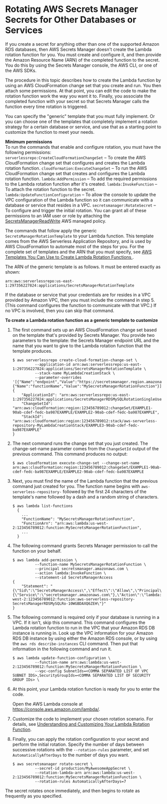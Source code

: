 # Rotating AWS Secrets Manager Secrets for Other Databases or Services<a name="rotating-secrets-create-generic-template"></a>

If you create a secret for anything other than one of the supported Amazon RDS databases, then AWS Secrets Manager doesn't create the Lambda rotation function for you\. You must create and configure it, and then provide the Amazon Resource Name \(ARN\) of the completed function to the secret\. You do this by using the Secrets Manager console, the AWS CLI, or one of the AWS SDKs\.

The procedure in this topic describes how to create the Lambda function by using an AWS CloudFormation change set that you create and run\. You then attach some permissions\. At that point, you can edit the code to make the rotation function work the way you want it to\. Finally, you associate the completed function with your secret so that Secrets Manager calls the function every time rotation is triggered\.

You can specify the "generic" template that you must fully implement\. Or you can choose one of the templates that completely implement a rotation strategy for a certain database or service, and use that as a starting point to customize the function to meet your needs\. 

**Minimum permissions**  
To run the commands that enable and configure rotation, you must have the following permissions:  
`serverlessrepo:CreateCloudFormationChangeSet` – To create the AWS CloudFormation change set that configures and creates the Lambda rotation function\.
`cloudformation:ExecuteChangeSet` – To run the AWS CloudFormation change set that creates and configures the Lambda rotation function\.
`lambda:AddPermission` – To add the required permissions to the Lambda rotation function after it's created\.
`lambda:InvokeFunction` – To attach the rotation function to the secret\.
`lambda:UpdateFunctionConfiguration` – To allow the console to update the VPC configuration of the Lambda function so it can communicate with a database or service that resides in a VPC\.
`secretsmanager:RotateSecret` – To configure and trigger the initial rotation\.
You can grant all of these permissions to an IAM user or role by attaching the [SecretsManagerReadWrite](https://console.aws.amazon.com/iam/home#/policies/arn:aws:iam::aws:policy/SecretsManagerReadWrite) AWS managed policy\. 

The commands that follow apply the generic `SecretsManagerRotationTemplate` to your Lambda function\. This template comes from the AWS Serverless Application Repository, and is used by AWS CloudFormation to automate most of the steps for you\. For the complete set of templates and the ARN that you must specify, see [AWS Templates You Can Use to Create Lambda Rotation Functions ](reference_available-rotation-templates.md)\. 

The ARN of the generic template is as follows\. It must be entered exactly as shown:

```
arn:aws:serverlessrepo:us-east-1:297356227824:applications/SecretsManagerRotationTemplate
```

If the database or service that your credentials are for resides in a VPC provided by Amazon VPC, then you must include the command in step 5\. \(This command configures the function to communicate with that VPC\.\) If no VPC is involved, then you can skip that command\.

**To create a Lambda rotation function as a generic template to customize**

1. The first command sets up an AWS CloudFormation change set based on the template that's provided by Secrets Manager\. You provide two parameters to the template: the Secrets Manager endpoint URL and the name that you want to give to the Lambda rotation function that the template produces\.

   ```
   $ aws serverlessrepo create-cloud-formation-change-set \
             --application-id arn:aws:serverlessrepo:us-east-1:297356227824:applications/SecretsManagerRotationTemplate \
             --stack-name MyLambdaCreationStack \
             --parameter-overrides '[{"Name":"endpoint","Value":"https://secretsmanager.region.amazonaws.com"},{"Name":"functionName","Value":"MySecretsManagerRotationFunction"}]'
   {
       "ApplicationId": "arn:aws:serverlessrepo:us-east-1:297356227824:applications/SecretsManagerRDSMySQLRotationSingleUser",
       "ChangeSetId": "arn:aws:cloudformation:region:123456789012:changeSet/EXAMPLE1-90ab-cdef-fedc-ba987EXAMPLE/EXAMPLE2-90ab-cdef-fedc-ba987EXAMPLE",
       "StackId": "arn:aws:cloudformation:region:123456789012:stack/aws-serverless-repository-MyLambdaCreationStack/EXAMPLE3-90ab-cdef-fedc-ba987EXAMPLE"
   }
   ```

1. The next command runs the change set that you just created\. The change\-set\-name parameter comes from the `ChangeSetId` output of the previous command\. This command produces no output:

   ```
   $ aws cloudformation execute-change-set --change-set-name arn:aws:cloudformation:region:123456789012:changeSet/EXAMPLE1-90ab-cdef-fedc-ba987EXAMPLE/EXAMPLE2-90ab-cdef-fedc-ba987EXAMPLE
   ```

1. Next, you must find the name of the Lambda function that the previous command just created for you\. The function name begins with `aws-serverless-repository-` followed by the first 24 characters of the template's name followed by a dash and a random string of characters\.

   ```
   $ aws lambda list-functions
     {
       ...
       "FunctionName": "MySecretsManagerRotationFunction",
       "FunctionArn": "arn:aws:lambda:us-west-2:123456789012:function:MySecretsManagerRotationFunction",
       ...
     }
   ```

1. The following command grants Secrets Manager permission to call the function on your behalf\.

   ```
   $ aws lambda add-permission \
             --function-name MySecretsManagerRotationFunction \
             --principal secretsmanager.amazonaws.com \
             --action lambda:InvokeFunction \
             --statement-id SecretsManagerAccess
   {
       "Statement": "{\"Sid\":\"SecretsManagerAccess\",\"Effect\":\"Allow\",\"Principal\":{\"Service\":\"secretsmanager.amazonaws.com\"},\"Action\":\"lambda:InvokeFunction\",\"Resource\":\"arn:aws:lambda:us-west-2:123456789012:function:aws-serverless-repository-SecretsManagerRDSMySQLRo-10WGBDAXQ6ZEH\"}"
   }
   ```

1. The following command is required only if your database is running in a VPC\. If it isn't, skip this command\. This command configures the Lambda rotation function to run in the VPC that your Amazon RDS DB instance is running in\. Look up the VPC information for your Amazon RDS DB instance by using either the Amazon RDS console, or by using the `aws rds describe-instances` CLI command\. Then put that information in the following command and run it\.

   ```
   $ aws lambda update-function-configuration \
             --function-name arn:aws:lambda:us-west-2:123456789012:function:MySecretsManagerRotationFunction \
             --vpc-config SubnetIds=<COMMA SEPARATED LIST OF VPC SUBNET IDS>,SecurityGroupIds=<COMMA SEPARATED LIST OF SECURITY GROUP IDs> \
   ```

1. At this point, your Lambda rotation function is ready for you to enter the code\.

   Open the AWS Lambda console at [https://console\.aws\.amazon\.com/lambda/](https://console.aws.amazon.com/lambda/)\.

1. Customize the code to implement your chosen rotation scenario\. For details, see [Understanding and Customizing Your Lambda Rotation Function](rotating-secrets-lambda-function-customizing.md)\.

1. Finally, you can apply the rotation configuration to your secret and perform the initial rotation\. Specify the number of days between successive rotations with the `--rotation-rules` parameter, and set `AutomaticallyAfterDays` to the number of days you want\.

   ```
   $ aws secretsmanager rotate-secret \
             --secret-id production/MyAwesomeAppSecret \
             --rotation-lambda-arn arn:aws:lambda:us-west-2:123456789012:function:MySecretsManagerRotationFunction \
             --rotation-rules AutomaticallyAfterDays=7
   ```

The secret rotates once immediately, and then begins to rotate as frequently as you specified\.